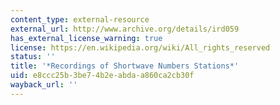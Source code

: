 ```yaml
---
content_type: external-resource
external_url: http://www.archive.org/details/ird059
has_external_license_warning: true
license: https://en.wikipedia.org/wiki/All_rights_reserved
status: ''
title: '*Recordings of Shortwave Numbers Stations*'
uid: e8ccc25b-3be7-4b2e-abda-a860ca2cb30f
wayback_url: ''
---
```

